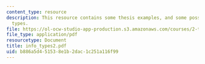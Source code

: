 ```yaml
---
content_type: resource
description: This resource contains some thesis examples, and some possible information
  types.
file: https://ol-ocw-studio-app-production.s3.amazonaws.com/courses/2-tha-undergraduate-thesis-for-course-2-a-january-iap-2007/b886a5d451538e1b2dac1c251a116f99_info_types2.pdf
file_type: application/pdf
resourcetype: Document
title: info_types2.pdf
uid: b886a5d4-5153-8e1b-2dac-1c251a116f99
---
```

